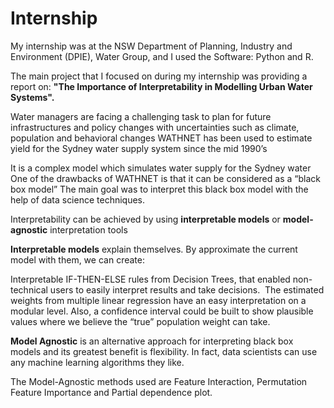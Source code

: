 # Internship
My internship was at the NSW Department of Planning, Industry and Environment (DPIE), Water Group, and I used the Software: Python and R.   

The main project that I focused on during my internship was providing a report on: **"The Importance of Interpretability in Modelling Urban Water Systems".**

Water managers are facing a challenging task to plan for future infrastructures and policy changes with uncertainties such as climate, population and behavioral changes
WATHNET has been used to estimate yield for the Sydney water supply system since the mid 1990’s 

It is a complex model which simulates water supply for the Sydney water
One of the drawbacks of WATHNET is that it can be considered as a “black box model”
The main goal was to interpret this black box model with the help of data science techniques. 

Interpretability can be achieved by using **interpretable models** or **model-agnostic** interpretation tools

**Interpretable models** explain themselves. By approximate the current model with them, we can create:  

Interpretable IF-THEN-ELSE rules from Decision Trees, that enabled non-technical users to easily interpret results and take decisions. 
The estimated weights from multiple linear regression have an easy interpretation on a modular level. Also, a confidence interval could be built to show plausible values where we believe the “true” population weight can take.

**Model Agnostic** is an alternative approach for interpreting black box models and its greatest benefit is flexibility. In fact, data scientists can use any machine learning algorithms they like. 

The Model-Agnostic methods used are Feature Interaction, Permutation Feature Importance and Partial dependence plot.


